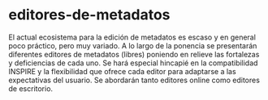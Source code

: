 editores-de-metadatos
=====================

El actual ecosistema para la edición de metadatos es escaso y en general poco práctico, pero muy variado. A lo largo de la ponencia se presentarán diferentes editores de metadatos (libres) poniendo en relieve las fortalezas y deficiencias de cada uno. Se hará especial hincapié en la compatibilidad INSPIRE y la flexibilidad que ofrece cada editor para adaptarse a las expectativas del usuario. Se abordarán tanto editores online como editores de escritorio.
